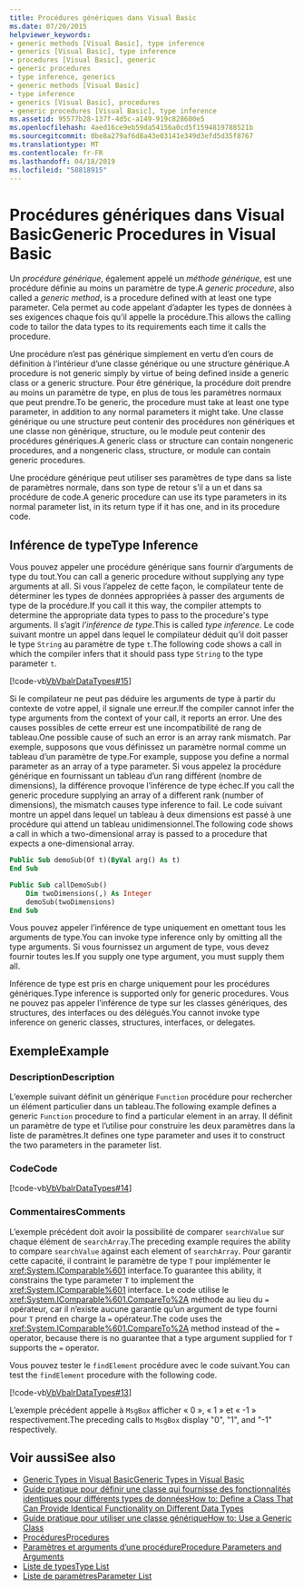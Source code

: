 ```yaml
---
title: Procédures génériques dans Visual Basic
ms.date: 07/20/2015
helpviewer_keywords:
- generic methods [Visual Basic], type inference
- generics [Visual Basic], type inference
- procedures [Visual Basic], generic
- generic procedures
- type inference, generics
- generic methods [Visual Basic]
- type inference
- generics [Visual Basic], procedures
- generic procedures [Visual Basic], type inference
ms.assetid: 95577b28-137f-4d5c-a149-919c828600e5
ms.openlocfilehash: 4aed16ce9eb59da54156a0cd5f1594819788521b
ms.sourcegitcommit: 0be8a279af6d8a43e03141e349d3efd5d35f8767
ms.translationtype: MT
ms.contentlocale: fr-FR
ms.lasthandoff: 04/18/2019
ms.locfileid: "58818915"
---
```

# <a name="generic-procedures-in-visual-basic"></a><span data-ttu-id="54a3c-102">Procédures génériques dans Visual Basic</span><span class="sxs-lookup"><span data-stu-id="54a3c-102">Generic Procedures in Visual Basic</span></span>
<span data-ttu-id="54a3c-103">Un *procédure générique*, également appelé un *méthode générique*, est une procédure définie au moins un paramètre de type.</span><span class="sxs-lookup"><span data-stu-id="54a3c-103">A *generic procedure*, also called a *generic method*, is a procedure defined with at least one type parameter.</span></span> <span data-ttu-id="54a3c-104">Cela permet au code appelant d’adapter les types de données à ses exigences chaque fois qu’il appelle la procédure.</span><span class="sxs-lookup"><span data-stu-id="54a3c-104">This allows the calling code to tailor the data types to its requirements each time it calls the procedure.</span></span>  
  
 <span data-ttu-id="54a3c-105">Une procédure n’est pas générique simplement en vertu d’en cours de définition à l’intérieur d’une classe générique ou une structure générique.</span><span class="sxs-lookup"><span data-stu-id="54a3c-105">A procedure is not generic simply by virtue of being defined inside a generic class or a generic structure.</span></span> <span data-ttu-id="54a3c-106">Pour être générique, la procédure doit prendre au moins un paramètre de type, en plus de tous les paramètres normaux que peut prendre.</span><span class="sxs-lookup"><span data-stu-id="54a3c-106">To be generic, the procedure must take at least one type parameter, in addition to any normal parameters it might take.</span></span> <span data-ttu-id="54a3c-107">Une classe générique ou une structure peut contenir des procédures non génériques et une classe non générique, structure, ou le module peut contenir des procédures génériques.</span><span class="sxs-lookup"><span data-stu-id="54a3c-107">A generic class or structure can contain nongeneric procedures, and a nongeneric class, structure, or module can contain generic procedures.</span></span>  
  
 <span data-ttu-id="54a3c-108">Une procédure générique peut utiliser ses paramètres de type dans sa liste de paramètres normale, dans son type de retour s’il a un et dans sa procédure de code.</span><span class="sxs-lookup"><span data-stu-id="54a3c-108">A generic procedure can use its type parameters in its normal parameter list, in its return type if it has one, and in its procedure code.</span></span>  
  
## <a name="type-inference"></a><span data-ttu-id="54a3c-109">Inférence de type</span><span class="sxs-lookup"><span data-stu-id="54a3c-109">Type Inference</span></span>  
 <span data-ttu-id="54a3c-110">Vous pouvez appeler une procédure générique sans fournir d’arguments de type du tout.</span><span class="sxs-lookup"><span data-stu-id="54a3c-110">You can call a generic procedure without supplying any type arguments at all.</span></span> <span data-ttu-id="54a3c-111">Si vous l’appelez de cette façon, le compilateur tente de déterminer les types de données appropriées à passer des arguments de type de la procédure.</span><span class="sxs-lookup"><span data-stu-id="54a3c-111">If you call it this way, the compiler attempts to determine the appropriate data types to pass to the procedure's type arguments.</span></span> <span data-ttu-id="54a3c-112">Il s’agit *l’inférence de type*.</span><span class="sxs-lookup"><span data-stu-id="54a3c-112">This is called *type inference*.</span></span> <span data-ttu-id="54a3c-113">Le code suivant montre un appel dans lequel le compilateur déduit qu’il doit passer le type `String` au paramètre de type `t`.</span><span class="sxs-lookup"><span data-stu-id="54a3c-113">The following code shows a call in which the compiler infers that it should pass type `String` to the type parameter `t`.</span></span>  
  
 [!code-vb[VbVbalrDataTypes#15](~/samples/snippets/visualbasic/VS_Snippets_VBCSharp/VbVbalrDataTypes/VB/Class1.vb#15)]  
  
 <span data-ttu-id="54a3c-114">Si le compilateur ne peut pas déduire les arguments de type à partir du contexte de votre appel, il signale une erreur.</span><span class="sxs-lookup"><span data-stu-id="54a3c-114">If the compiler cannot infer the type arguments from the context of your call, it reports an error.</span></span> <span data-ttu-id="54a3c-115">Une des causes possibles de cette erreur est une incompatibilité de rang de tableau.</span><span class="sxs-lookup"><span data-stu-id="54a3c-115">One possible cause of such an error is an array rank mismatch.</span></span> <span data-ttu-id="54a3c-116">Par exemple, supposons que vous définissez un paramètre normal comme un tableau d’un paramètre de type.</span><span class="sxs-lookup"><span data-stu-id="54a3c-116">For example, suppose you define a normal parameter as an array of a type parameter.</span></span> <span data-ttu-id="54a3c-117">Si vous appelez la procédure générique en fournissant un tableau d’un rang différent (nombre de dimensions), la différence provoque l’inférence de type échec.</span><span class="sxs-lookup"><span data-stu-id="54a3c-117">If you call the generic procedure supplying an array of a different rank (number of dimensions), the mismatch causes type inference to fail.</span></span> <span data-ttu-id="54a3c-118">Le code suivant montre un appel dans lequel un tableau à deux dimensions est passé à une procédure qui attend un tableau unidimensionnel.</span><span class="sxs-lookup"><span data-stu-id="54a3c-118">The following code shows a call in which a two-dimensional array is passed to a procedure that expects a one-dimensional array.</span></span>  
  
```vb  
Public Sub demoSub(Of t)(ByVal arg() As t)
End Sub

Public Sub callDemoSub()
    Dim twoDimensions(,) As Integer
    demoSub(twoDimensions)
End Sub
```
  
 <span data-ttu-id="54a3c-119">Vous pouvez appeler l’inférence de type uniquement en omettant tous les arguments de type.</span><span class="sxs-lookup"><span data-stu-id="54a3c-119">You can invoke type inference only by omitting all the type arguments.</span></span> <span data-ttu-id="54a3c-120">Si vous fournissez un argument de type, vous devez fournir toutes les.</span><span class="sxs-lookup"><span data-stu-id="54a3c-120">If you supply one type argument, you must supply them all.</span></span>  
  
 <span data-ttu-id="54a3c-121">Inférence de type est pris en charge uniquement pour les procédures génériques.</span><span class="sxs-lookup"><span data-stu-id="54a3c-121">Type inference is supported only for generic procedures.</span></span> <span data-ttu-id="54a3c-122">Vous ne pouvez pas appeler l’inférence de type sur les classes génériques, des structures, des interfaces ou des délégués.</span><span class="sxs-lookup"><span data-stu-id="54a3c-122">You cannot invoke type inference on generic classes, structures, interfaces, or delegates.</span></span>  
  
## <a name="example"></a><span data-ttu-id="54a3c-123">Exemple</span><span class="sxs-lookup"><span data-stu-id="54a3c-123">Example</span></span>  
  
### <a name="description"></a><span data-ttu-id="54a3c-124">Description</span><span class="sxs-lookup"><span data-stu-id="54a3c-124">Description</span></span>  
 <span data-ttu-id="54a3c-125">L’exemple suivant définit un générique `Function` procédure pour rechercher un élément particulier dans un tableau.</span><span class="sxs-lookup"><span data-stu-id="54a3c-125">The following example defines a generic `Function` procedure to find a particular element in an array.</span></span> <span data-ttu-id="54a3c-126">Il définit un paramètre de type et l’utilise pour construire les deux paramètres dans la liste de paramètres.</span><span class="sxs-lookup"><span data-stu-id="54a3c-126">It defines one type parameter and uses it to construct the two parameters in the parameter list.</span></span>  
  
### <a name="code"></a><span data-ttu-id="54a3c-127">Code</span><span class="sxs-lookup"><span data-stu-id="54a3c-127">Code</span></span>  
 [!code-vb[VbVbalrDataTypes#14](~/samples/snippets/visualbasic/VS_Snippets_VBCSharp/VbVbalrDataTypes/VB/Class1.vb#14)]  
  
### <a name="comments"></a><span data-ttu-id="54a3c-128">Commentaires</span><span class="sxs-lookup"><span data-stu-id="54a3c-128">Comments</span></span>  
 <span data-ttu-id="54a3c-129">L’exemple précédent doit avoir la possibilité de comparer `searchValue` sur chaque élément de `searchArray`.</span><span class="sxs-lookup"><span data-stu-id="54a3c-129">The preceding example requires the ability to compare `searchValue` against each element of `searchArray`.</span></span> <span data-ttu-id="54a3c-130">Pour garantir cette capacité, il contraint le paramètre de type `T` pour implémenter le <xref:System.IComparable%601> interface.</span><span class="sxs-lookup"><span data-stu-id="54a3c-130">To guarantee this ability, it constrains the type parameter `T` to implement the <xref:System.IComparable%601> interface.</span></span> <span data-ttu-id="54a3c-131">Le code utilise le <xref:System.IComparable%601.CompareTo%2A> méthode au lieu du `=` opérateur, car il n’existe aucune garantie qu’un argument de type fourni pour `T` prend en charge la `=` opérateur.</span><span class="sxs-lookup"><span data-stu-id="54a3c-131">The code uses the <xref:System.IComparable%601.CompareTo%2A> method instead of the `=` operator, because there is no guarantee that a type argument supplied for `T` supports the `=` operator.</span></span>  
  
 <span data-ttu-id="54a3c-132">Vous pouvez tester le `findElement` procédure avec le code suivant.</span><span class="sxs-lookup"><span data-stu-id="54a3c-132">You can test the `findElement` procedure with the following code.</span></span>  
  
 [!code-vb[VbVbalrDataTypes#13](~/samples/snippets/visualbasic/VS_Snippets_VBCSharp/VbVbalrDataTypes/VB/Class1.vb#13)]  
  
 <span data-ttu-id="54a3c-133">L’exemple précédent appelle à `MsgBox` afficher « 0 », « 1 » et « -1 » respectivement.</span><span class="sxs-lookup"><span data-stu-id="54a3c-133">The preceding calls to `MsgBox` display "0", "1", and "-1" respectively.</span></span>  
  
## <a name="see-also"></a><span data-ttu-id="54a3c-134">Voir aussi</span><span class="sxs-lookup"><span data-stu-id="54a3c-134">See also</span></span>

- [<span data-ttu-id="54a3c-135">Generic Types in Visual Basic</span><span class="sxs-lookup"><span data-stu-id="54a3c-135">Generic Types in Visual Basic</span></span>](../../../../visual-basic/programming-guide/language-features/data-types/generic-types.md)
- [<span data-ttu-id="54a3c-136">Guide pratique pour définir une classe qui fournisse des fonctionnalités identiques pour différents types de données</span><span class="sxs-lookup"><span data-stu-id="54a3c-136">How to: Define a Class That Can Provide Identical Functionality on Different Data Types</span></span>](../../../../visual-basic/programming-guide/language-features/data-types/how-to-define-a-class-that-can-provide-identical-functionality.md)
- [<span data-ttu-id="54a3c-137">Guide pratique pour utiliser une classe générique</span><span class="sxs-lookup"><span data-stu-id="54a3c-137">How to: Use a Generic Class</span></span>](../../../../visual-basic/programming-guide/language-features/data-types/how-to-use-a-generic-class.md)
- [<span data-ttu-id="54a3c-138">Procédures</span><span class="sxs-lookup"><span data-stu-id="54a3c-138">Procedures</span></span>](../../../../visual-basic/programming-guide/language-features/procedures/index.md)
- [<span data-ttu-id="54a3c-139">Paramètres et arguments d’une procédure</span><span class="sxs-lookup"><span data-stu-id="54a3c-139">Procedure Parameters and Arguments</span></span>](../../../../visual-basic/programming-guide/language-features/procedures/procedure-parameters-and-arguments.md)
- [<span data-ttu-id="54a3c-140">Liste de types</span><span class="sxs-lookup"><span data-stu-id="54a3c-140">Type List</span></span>](../../../../visual-basic/language-reference/statements/type-list.md)
- [<span data-ttu-id="54a3c-141">Liste de paramètres</span><span class="sxs-lookup"><span data-stu-id="54a3c-141">Parameter List</span></span>](../../../../visual-basic/language-reference/statements/parameter-list.md)
